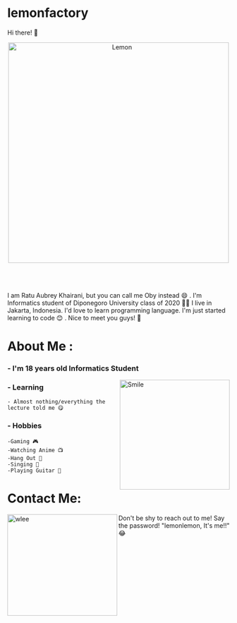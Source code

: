 # lemonfactory

Hi there! 👋

<div align="center">
<img src="https://i.ibb.co/WtBq3FZ/Whats-App-Image-2020-10-24-at-02-31-26.jpg" alt="Lemon" width="500" height="500" border="0"></a>
</div>
</br>
</br>
</br>

I am Ratu Aubrey Khairani, but you can call me Oby instead :smile: . 
I'm Informatics student of Diponegoro University class of 2020 :student:
I live in Jakarta, Indonesia. 
I'd love to learn programming language. 
I'm just started learning to code :blush: . 
Nice to meet you guys! :cherry_blossom:

# About Me :
### - I'm 18 years old Informatics Student 
<img src="https://tenor.com/view/anime-love-cute-smile-gif-15836771.gif" alt="Smile" width="249" height="249" align="right"></a>
### - Learning
    - Almost nothing/everything the lecture told me 😋
    
### - Hobbies
    -Gaming 🎮
    -Watching Anime 📺
    -Hang Out 🥂
    -Singing 🎤
    -Playing Guitar 🎸
    
# Contact Me:
<img src="https://tenor.com/view/kawaii-anime-tongue-bleh-gif-5018411.gif" alt="wlee" width="249" height="230" align="left"></a>
Don't be shy to reach out to me! 
Say the password! "lemonlemon, It's me!!" 😂

